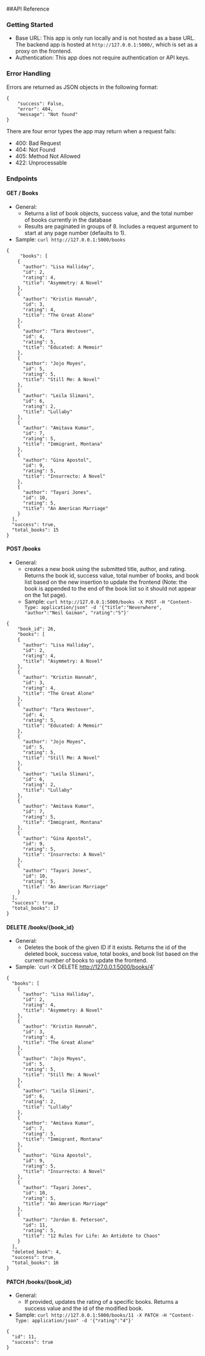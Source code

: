 ##API Reference

### Getting Started
- Base URL: This app is only run locally and is not hosted as a base URL. The backend app is hosted at `http://127.0.0.1:5000/`, which is set as a proxy on the frontend.
- Authentication: This app does not require authentication or API keys.


### Error Handling
Errors are returned as JSON objects in the following format:
```
{
    "success": False, 
    "error": 404,
    "message": "Not found"
}
```
There are four error types the app may return when a request fails:
- 400: Bad Request
- 404: Not Found
- 405: Method Not Allowed
- 422: Unprocessable

### Endpoints
#### GET / Books
- General:
    - Returns a list of book objects, success value, and the total number of books currently in the database
    - Results are paginated in groups of 8. Includes a request argument to start at any page number (defaults to 1).
- Sample: `curl http://127.0.0.1:5000/books`

```
{
     "books": [
    {
      "author": "Lisa Halliday",
      "id": 2,
      "rating": 4,
      "title": "Asymmetry: A Novel"
    },
    {
      "author": "Kristin Hannah",
      "id": 3,
      "rating": 4,
      "title": "The Great Alone"
    },
    {
      "author": "Tara Westover",
      "id": 4,
      "rating": 5,
      "title": "Educated: A Memoir"
    },
    {
      "author": "Jojo Moyes",
      "id": 5,
      "rating": 5,
      "title": "Still Me: A Novel"
    },
    {
      "author": "Leila Slimani",
      "id": 6,
      "rating": 2,
      "title": "Lullaby"
    },
    {
      "author": "Amitava Kumar",
      "id": 7,
      "rating": 5,
      "title": "Immigrant, Montana"
    },
    {
      "author": "Gina Apostol",
      "id": 9,
      "rating": 5,
      "title": "Insurrecto: A Novel"
    },
    {
      "author": "Tayari Jones",
      "id": 10,
      "rating": 5,
      "title": "An American Marriage"
    }
  ],
  "success": true,
  "total_books": 15
}
```

#### POST /books
- General:
    - creates a new book using the submitted title, author, and rating. Returns the book id, success value, total number of books, and book list based on the new insertion to update the frontend (Note: the book is appended to the end of the book list so it should not appear on the 1st page).
    - Sample: `curl http://127.0.0.1:5000/books -X POST -H "Content-Type: application/json" -d '{"title":"Neverwhere", "author":"Neil Gaiman", "rating":"5"}'`

```
{
    "book_id": 26,
    "books": [
    {
      "author": "Lisa Halliday",
      "id": 2,
      "rating": 4,
      "title": "Asymmetry: A Novel"
    },
    {
      "author": "Kristin Hannah",
      "id": 3,
      "rating": 4,
      "title": "The Great Alone"
    },
    {
      "author": "Tara Westover",
      "id": 4,
      "rating": 5,
      "title": "Educated: A Memoir"
    },
    {
      "author": "Jojo Moyes",
      "id": 5,
      "rating": 5,
      "title": "Still Me: A Novel"
    },
    {
      "author": "Leila Slimani",
      "id": 6,
      "rating": 2,
      "title": "Lullaby"
    },
    {
      "author": "Amitava Kumar",
      "id": 7,
      "rating": 5,
      "title": "Immigrant, Montana"
    },
    {
      "author": "Gina Apostol",
      "id": 9,
      "rating": 5,
      "title": "Insurrecto: A Novel"
    },
    {
      "author": "Tayari Jones",
      "id": 10,
      "rating": 5,
      "title": "An American Marriage"
    }
  ],
  "success": true,
  "total_books": 17
}
```
#### DELETE /books/{book_id}
- General:
    - Deletes the book of the given ID if it exists. Returns the id of the deleted book, success value, total books, and book list based on the current number of books to update the frontend.
- Sample: `curl -X DELETE http://127.0.0.1:5000/books/4'

```
{
  "books": [
    {
      "author": "Lisa Halliday",
      "id": 2,
      "rating": 4,
      "title": "Asymmetry: A Novel"
    },
    {
      "author": "Kristin Hannah",
      "id": 3,
      "rating": 4,
      "title": "The Great Alone"
    },
    {
      "author": "Jojo Moyes",
      "id": 5,
      "rating": 5,
      "title": "Still Me: A Novel"
    },
    {
      "author": "Leila Slimani",
      "id": 6,
      "rating": 2,
      "title": "Lullaby"
    },
    {
      "author": "Amitava Kumar",
      "id": 7,
      "rating": 5,
      "title": "Immigrant, Montana"
    },
    {
      "author": "Gina Apostol",
      "id": 9,
      "rating": 5,
      "title": "Insurrecto: A Novel"
    },
    {
      "author": "Tayari Jones",
      "id": 10,
      "rating": 5,
      "title": "An American Marriage"
    },
    {
      "author": "Jordan B. Peterson",
      "id": 11,
      "rating": 5,
      "title": "12 Rules for Life: An Antidote to Chaos"
    }
  ],
  "deleted_book": 4,
  "success": true,
  "total_books": 16
}
```
#### PATCH /books/{book_id}
- General:
    - If provided, updates the rating of a specific books. Returns a success value and the id of the modified book.
- Sample: `curl http://127.0.0.1:5000/books/11 -X PATCH -H "Content-Type: application/json" -d '{"rating":"4"}'`

```
{
  "id": 11,
  "success": true
}
```
